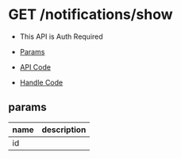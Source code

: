 # GET /notifications/show

- This API is Auth Required

- [Params](#params)
- [API Code](/kyoppie/kyoppie-api/blob/master/src/endpoints/notifications/show.js)
- [Handle Code](/kyoppie/kyoppie-api/blob/master/src/handlers/web/notifications/show.js)

## params


name|description
---|---
id|
